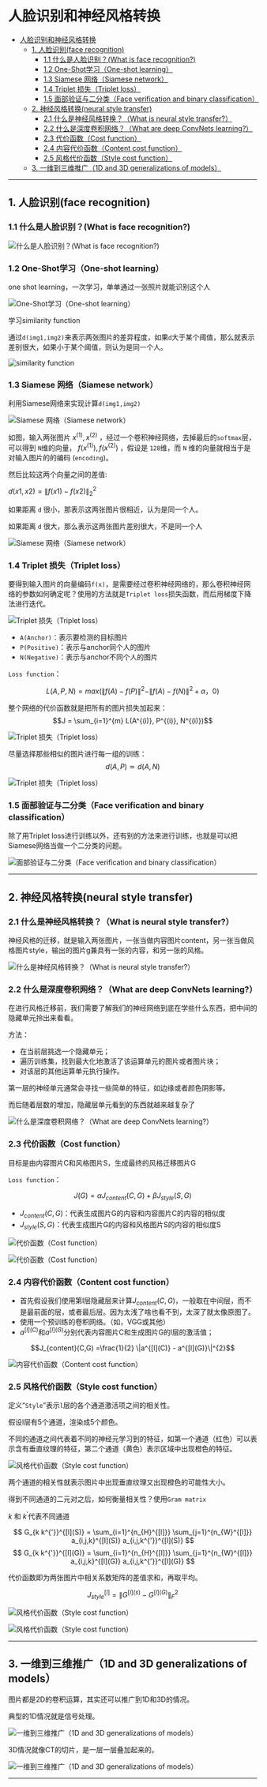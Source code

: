 # 人脸识别和神经风格转换

- [人脸识别和神经风格转换](#人脸识别和神经风格转换)
  - [1. 人脸识别(face recognition)](#1-人脸识别face-recognition)
    - [1.1 什么是人脸识别？(What is face recognition?)](#11-什么是人脸识别what-is-face-recognition)
    - [1.2 One-Shot学习（One-shot learning）](#12-one-shot学习one-shot-learning)
    - [1.3 Siamese 网络（Siamese network）](#13-siamese-网络siamese-network)
    - [1.4 Triplet 损失（Triplet loss）](#14-triplet-损失triplet-loss)
    - [1.5 面部验证与二分类（Face verification and binary classification）](#15-面部验证与二分类face-verification-and-binary-classification)
  - [2. 神经风格转换(neural style transfer)](#2-神经风格转换neural-style-transfer)
    - [2.1 什么是神经风格转换？（What is neural style transfer?）](#21-什么是神经风格转换what-is-neural-style-transfer)
    - [2.2  什么是深度卷积网络？（What are deep ConvNets learning?）](#22--什么是深度卷积网络what-are-deep-convnets-learning)
    - [2.3 代价函数（Cost function）](#23-代价函数cost-function)
    - [2.4 内容代价函数（Content cost function）](#24-内容代价函数content-cost-function)
    - [2.5 风格代价函数（Style cost function）](#25-风格代价函数style-cost-function)
  - [3.  一维到三维推广（1D and 3D generalizations of models）](#3--一维到三维推广1d-and-3d-generalizations-of-models)

---

## 1. 人脸识别(face recognition)

### 1.1 什么是人脸识别？(What is face recognition?)

![什么是人脸识别？(What is face recognition?)](images/2024-12-10-10-34-26.png)

### 1.2 One-Shot学习（One-shot learning）

one shot learning，一次学习，单单通过一张照片就能识别这个人

![One-Shot学习（One-shot learning）](images/2024-12-10-10-37-15.png)

学习similarity function

通过`d(img1,img2)`来表示两张图片的差异程度，如果`d`大于某个阈值，那么就表示差别很大，如果小于某个阈值，则认为是同一个人。

![similarity function](images/2024-12-10-10-39-47.png)

### 1.3 Siamese 网络（Siamese network）

利用Siamese网络来实现计算`d(img1,img2)`

![Siamese 网络（Siamese network）](images/2024-12-10-10-45-51.png)

如图，输入两张图片  $x^{(1)}, x^{(2)}$  ，经过一个卷积神经网络，去掉最后的`softmax`层，可以得到 `N`维的向量，  $f\left(x^{(1)}\right), f\left(x^{(2)}\right)$  ，假设是 `128`维，而 `N` 维的向量就相当于是对输入图片的的编码 (`encoding`)。

然后比较这两个向量之间的差值:

$d(x 1, x 2)=\|f(x 1)-f(x 2)\|_{2}^{2}$

如果距离  `d`  很小，那表示这两张图片很相近，认为是同一个人。

如果距离  `d`  很大，那么表示这两张图片差别很大，不是同一个人

![Siamese 网络（Siamese network）](images/2024-12-10-10-51-32.png)

### 1.4 Triplet 损失（Triplet loss）

要得到输入图片的向量编码`f(x)`，是需要经过卷积神经网络的，那么卷积神经网络的参数如何确定呢？使用的方法就是`Triplet loss`损失函数，而后用梯度下降法进行迭代。

![Triplet 损失（Triplet loss）](images/2024-12-10-10-57-33.png)

- `A(Anchor)`：表示要检测的目标图片
- `P(Positive)`：表示与anchor同个人的图片
- `N(Negative)`：表示与anchor不同个人的图片

`Loss function`：

$$L(A, P, N) = max(\|f(A) - f(P)\|^{2}  - \|f(A) - f(N)\|^{2} + \alpha，0)$$

整个网络的代价函数就是把所有的图片损失加起来：
$$J = \sum_{i=1}^{m} L(A^{(i)}, P^{(i)}, N^{(i)})$$

![Triplet 损失（Triplet loss）](images/2024-12-10-11-06-03.png)

尽量选择那些相似的图片进行每一组的训练：
$$d(A, P) \simeq  d(A, N)$$

![Triplet 损失（Triplet loss）](images/2024-12-10-11-11-31.png)

### 1.5 面部验证与二分类（Face verification and binary classification）

除了用Triplet loss进行训练以外，还有别的方法来进行训练，也就是可以把Siamese网络当做一个二分类的问题。

![面部验证与二分类（Face verification and binary classification）](images/2024-12-10-11-20-34.png)

---

## 2. 神经风格转换(neural style transfer)

### 2.1 什么是神经风格转换？（What is neural style transfer?）

神经风格的迁移，就是输入两张图片，一张当做内容图片content，另一张当做风格图片style，输出的图片g兼具有一张的内容，和另一张的风格。

![什么是神经风格转换？（What is neural style transfer?）](images/2024-12-10-11-24-42.png)

### 2.2  什么是深度卷积网络？（What are deep ConvNets learning?）

在进行风格迁移前，我们需要了解我们的神经网络到底在学些什么东西，把中间的隐藏单元拎出来看看。

方法：

- 在当前层挑选一个隐藏单元；
- 遍历训练集，找到最大化地激活了该运算单元的图片或者图片块；
- 对该层的其他运算单元执行操作。

第一层的神经单元通常会寻找一些简单的特征，如边缘或者颜色阴影等。

而后随着层数的增加，隐藏层单元看到的东西就越来越复杂了

![什么是深度卷积网络？（What are deep ConvNets learning?）](images/2024-12-10-15-01-39.png)

### 2.3 代价函数（Cost function）

目标是由内容图片C和风格图片S，生成最终的风格迁移图片G

`Loss function`：

$$J(G) = \alpha J_{content}(C, G) + \beta J_{style}(S, G)$$

- $J_{content}(C, G)$：代表生成图片G的内容和内容图片C的内容的相似度
- $J_{style}(S, G)$：代表生成图片G的内容和风格图片S的内容的相似度S

![代价函数（Cost function）](images/2024-12-10-15-24-31.png)

![代价函数（Cost function）](images/2024-12-10-15-25-08.png)

### 2.4 内容代价函数（Content cost function）

- 首先假设我们使用第l层隐藏层来计算$J_{content}(C, G)$，一般取在中间层，而不是最前面的层，或者最后层。因为太浅了啥也看不到，太深了就太像原图了。
- 使用一个预训练的卷积网络。（如，VGG或其他）
- $a^{[l](C)}$和$a^{[l](G)}$分别代表内容图片C和生成图片G的l层的激活值；

$$J_{content}(C,G) =\frac{1}{2} \|a^{[l](C)} - a^{[l](G)}\|^{2}$$ 

![内容代价函数（Content cost function）](images/2024-12-10-15-33-12.png)

### 2.5 风格代价函数（Style cost function）

定义“`Style`”表示`l`层的各个通道激活项之间的相关性。

假设l层有5个通道，渲染成5个颜色。

不同的通道之间代表着不同的神经元学习到的特征，如第一个通道（红色）可以表示含有垂直纹理的特征，第二个通道（黄色）表示区域中出现橙色的特征。

![风格代价函数（Style cost function）](images/2024-12-10-15-39-50.png)

两个通道的相关性就表示图片中出现垂直纹理又出现橙色的可能性大小。

得到不同通道的二元对之后，如何衡量相关性？使用`Gram matrix`

$k$ 和 $k^{'}$代表不同通道

$$
G_{k k^{'}}^{[l](S)} = \sum_{i=1}^{n_{H}^{[l]}} \sum_{j=1}^{n_{W}^{[l]}} 
a_{i,j,k}^{[l](S)} a_{i,j,k^{'}}^{[l](S)}
$$
$$
G_{k k^{'}}^{[l](G)} = \sum_{i=1}^{n_{H}^{[l]}} \sum_{j=1}^{n_{W}^{[l]}} 
a_{i,j,k}^{[l](G)} a_{i,j,k^{'}}^{[l](G)}
$$

代价函数即为两张图片中相关系数矩阵的差值求和，再取平均。

$$
J_{style}^{[l]} = \|G^{[l](s)} - G^{[l](G)}\|^{2}_{F}
$$

![风格代价函数（Style cost function）](images/2024-12-10-15-55-29.png)

![风格代价函数（Style cost function）](images/2024-12-10-15-57-58.png)

---

## 3.  一维到三维推广（1D and 3D generalizations of models）

图片都是2D的卷积运算，其实还可以推广到1D和3D的情况。

典型的1D情况就是信号处理。

![一维到三维推广（1D and 3D generalizations of models）](images/2024-12-10-16-03-22.png)

3D情况就像CT的切片，是一层一层叠加起来的。

![一维到三维推广（1D and 3D generalizations of models）](images/2024-12-10-16-07-03.png)

---

